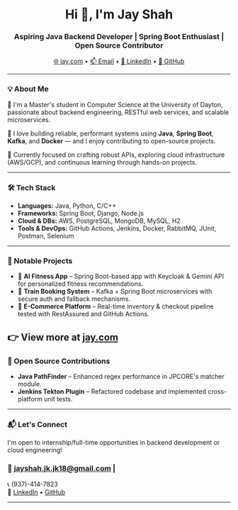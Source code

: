 <h1 align="center">Hi 👋, I'm Jay Shah</h1>
<h3 align="center">Aspiring Java Backend Developer | Spring Boot Enthusiast | Open Source Contributor</h3>

<p align="center">
  <a href="https://jay-github-io.vercel.app/" target="_blank">🌐  jay.com</a> • 
  <a href="mailto:jayshah.jk.jk18@gmail.com">📫 Email</a> • 
  <a href="https://linkedin.com/in/jayshah018" target="_blank">💼 LinkedIn</a> • 
  <a href="https://github.com/jayshah1819" target="_blank">🐙 GitHub</a>
</p>

---

### 💡 About Me

🚀 I'm a Master's student in Computer Science at the University of Dayton, passionate about backend engineering, RESTful web services, and scalable microservices.

🔧 I love building reliable, performant systems using **Java**, **Spring Boot**, **Kafka**, and **Docker** — and I enjoy contributing to open-source projects.

🎯 Currently focused on crafting robust APIs, exploring cloud infrastructure (AWS/GCP), and continuous learning through hands-on projects.

---

### 🛠️ Tech Stack

- **Languages:** Java, Python, C/C++
- **Frameworks:** Spring Boot, Django, Node.js
- **Cloud & DBs:** AWS, PostgreSQL, MongoDB, MySQL, H2
- **Tools & DevOps:** GitHub Actions, Jenkins, Docker, RabbitMQ, JUnit, Postman, Selenium

---
### 🔨 Notable Projects

- 🔹 **AI Fitness App** – Spring Boot-based app with Keycloak & Gemini API for personalized fitness recommendations.  
- 🔹 **Train Booking System** – Kafka + Spring Boot microservices with secure auth and fallback mechanisms.  
- 🔹 **E-Commerce Platform** – Real-time inventory & checkout pipeline tested with RestAssured and GitHub Actions.

👉 View more at [jay.com](https://jay-github-io.vercel.app/)
---

### 👥 Open Source Contributions

- **Java PathFinder** – Enhanced regex performance in JPCORE's matcher module.  
- **Jenkins Tekton Plugin** – Refactored codebase and implemented cross-platform unit tests.

---

### 📬 Let's Connect

I'm open to internship/full-time opportunities in backend development or cloud engineering!

### 📧 jayshah.jk.jk18@gmail.com | 

📞 (937)-414-7823  
🔗 [LinkedIn](https://linkedin.com/in/jayshah018) 
• [GitHub](https://github.com/jayshah1819)

---
